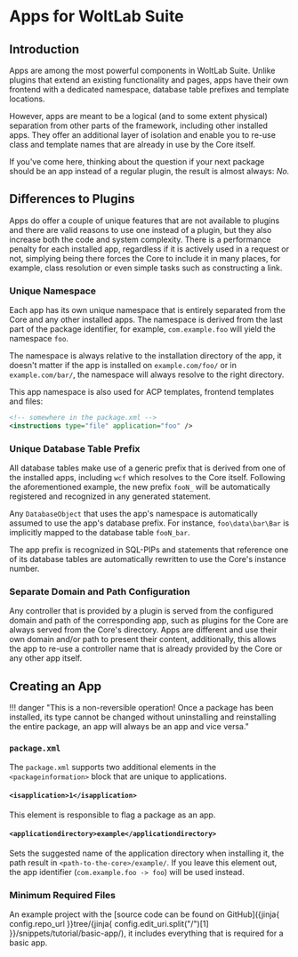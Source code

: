 # Apps for WoltLab Suite

## Introduction

Apps are among the most powerful components in WoltLab Suite. Unlike plugins
that extend an existing functionality and pages, apps have their own frontend
with a dedicated namespace, database table prefixes and template locations.

However, apps are meant to be a logical (and to some extent physical) separation
from other parts of the framework, including other installed apps. They offer
an additional layer of isolation and enable you to re-use class and template
names that are already in use by the Core itself.

If you've come here, thinking about the question if your next package should be
an app instead of a regular plugin, the result is almost always: _No._

## Differences to Plugins

Apps do offer a couple of unique features that are not available to plugins and
there are valid reasons to use one instead of a plugin, but they also increase
both the code and system complexity. There is a performance penalty for each
installed app, regardless if it is actively used in a request or not, simplying
being there forces the Core to include it in many places, for example, class
resolution or even simple tasks such as constructing a link.

### Unique Namespace

Each app has its own unique namespace that is entirely separated from the Core
and any other installed apps. The namespace is derived from the last part of the
package identifier, for example, `com.example.foo` will yield the namespace `foo`.

The namespace is always relative to the installation directory of the app, it
doesn't matter if the app is installed on `example.com/foo/` or in `example.com/bar/`,
the namespace will always resolve to the right directory.

This app namespace is also used for ACP templates, frontend templates and files:

```xml
<!-- somewhere in the package.xml -->
<instructions type="file" application="foo" />
```

### Unique Database Table Prefix

All database tables make use of a generic prefix that is derived from one of the
installed apps, including `wcf` which resolves to the Core itself. Following the
aforementioned example, the new prefix `fooN_` will be automatically registered
and recognized in any generated statement.

Any `DatabaseObject` that uses the app's namespace is automatically assumed to
use the app's database prefix. For instance, `foo\data\bar\Bar` is implicitly
mapped to the database table `fooN_bar`.

The app prefix is recognized in SQL-PIPs and statements that reference one of
its database tables are automatically rewritten to use the Core's instance number.

### Separate Domain and Path Configuration

Any controller that is provided by a plugin is served from the configured domain
and path of the corresponding app, such as plugins for the Core are always
served from the Core's directory. Apps are different and use their own domain
and/or path to present their content, additionally, this allows the app to re-use
a controller name that is already provided by the Core or any other app itself.

## Creating an App

!!! danger "This is a non-reversible operation! Once a package has been installed, its type cannot be changed without uninstalling and reinstalling the entire package, an app will always be an app and vice versa."

### `package.xml`

The `package.xml` supports two additional elements in the `<packageinformation>`
block that are unique to applications.

#### `<isapplication>1</isapplication>`

This element is responsible to flag a package as an app.

#### `<applicationdirectory>example</applicationdirectory>`

Sets the suggested name of the application directory when installing it, the
path result in `<path-to-the-core>/example/`. If you leave this element out,
the app identifier (`com.example.foo -> foo`) will be used instead.

### Minimum Required Files

An example project with the [source code can be found on GitHub]({jinja{ config.repo_url }}tree/{jinja{ config.edit_uri.split("/")[1] }}/snippets/tutorial/basic-app/),
it includes everything that is required for a basic app.
